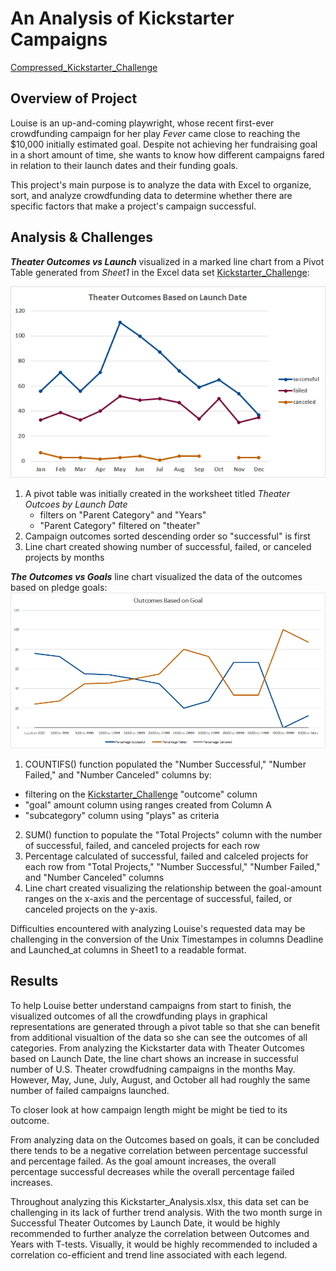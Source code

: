 # **An Analysis of Kickstarter Campaigns**

[Compressed_Kickstarter_Challenge](https://github.com/vzhang90/Kickstarter_Analysis/blob/main/Kickstarter_Challenge.zip)

## Overview of Project

Louise is an up-and-coming playwright, whose recent first-ever crowdfunding campaign for her play *Fever* came close to reaching the $10,000 initially estimated goal. Despite not achieving her fundraising goal in a short amount of time, she wants to know how different campaigns fared in relation to their launch dates and their funding goals.  

This project's main purpose is to analyze the data with Excel to organize, sort, and analyze crowdfunding data to determine whether there are specific factors that make a project's campaign successful.

## Analysis & Challenges
***Theater Outcomes vs Launch*** visualized in a marked line chart from a Pivot Table generated from *Sheet1* in the Excel data set [Kickstarter_Challenge](https://github.com/vzhang90/Kickstarter_Analysis/blob/main/Kickstarter_Challenge.xlsx):

![Theater_Outcomes_vs_Launch](https://github.com/vzhang90/Kickstarter_Analysis/blob/main/Theater_Outcomes_vs_Launch.png)

1. A pivot table was initially created in the worksheet titled *Theater Outcoes by Launch Date*
    - filters on "Parent Category" and "Years"
    - "Parent Category" filtered on "theater" 
2. Campaign outcomes sorted descending order so "successful" is first
3. Line chart created showing number of successful, failed, or canceled projects by months



***The Outcomes vs Goals*** line chart visualized the data of the outcomes based on pledge goals:
![Outcomes_vs_Goals](https://github.com/vzhang90/Kickstarter_Analysis/blob/main/Outcomes_vs_Goals.png)

1. COUNTIFS() function populated the "Number Successful," "Number Failed," and "Number Canceled" columns by:
  - filtering on the [Kickstarter_Challenge](https://github.com/vzhang90/Kickstarter_Analysis/blob/main/Kickstarter_Challenge.xlsx) "outcome" column
  - "goal" amount column using ranges created from Column A
  - "subcategory" column using "plays" as criteria

2. SUM() function to populate the "Total Projects" column with the number of successful, failed, and canceled projects for each row
3. Percentage calculated of successful, failed and calceled projects for each row from "Total Projects," "Number Successful," "Number Failed," and "Number Canceled" columns
4. Line chart created visualizing the relationship between the goal-amount ranges on the x-axis and the percentage of successful, failed, or canceled projects on the y-axis.


Difficulties encountered with analyzing Louise's requested data may be challenging in the conversion of the Unix Timestampes in columns Deadline and Launched_at columns in Sheet1 to a readable format.

## Results

To help Louise better understand campaigns from start to finish, the visualized outcomes of all the crowdfunding plays in graphical representations are generated through a pivot table so that she can benefit from additional visualtion of the data so she can see the outcomes of all categories. From analyzing the Kickstarter data with Theater Outcomes based on Launch Date, the line chart shows an increase in successful number of U.S. Theater crowdfudning campaigns in the months May. However, May, June, July, August, and October all had roughly the same number of failed campaigns launched.

To closer look at how campaign length might be might be tied to its outcome.

From analyzing data on the Outcomes based on goals, it can be concluded there tends to be a negative correlation between percentage successful and percentage failed. As the goal amount increases, the overall percentage successful decreases while the overall percentage failed increases.

Throughout analyzing this Kickstarter_Analysis.xlsx, this data set can be challenging in its lack of further trend analysis. With the two month surge in Successful Theater Outcomes by Launch Date, it would be highly recommended to further analyze the correlation between Outcomes and Years with T-tests. Visually, it would be highly recommended to included a correlation co-efficient and trend line associated with each legend. 
